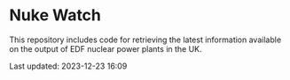 # Nuke Watch

This repository includes code for retrieving the latest information available on the output of EDF nuclear power plants in the UK.

Last updated: 2023-12-23 16:09